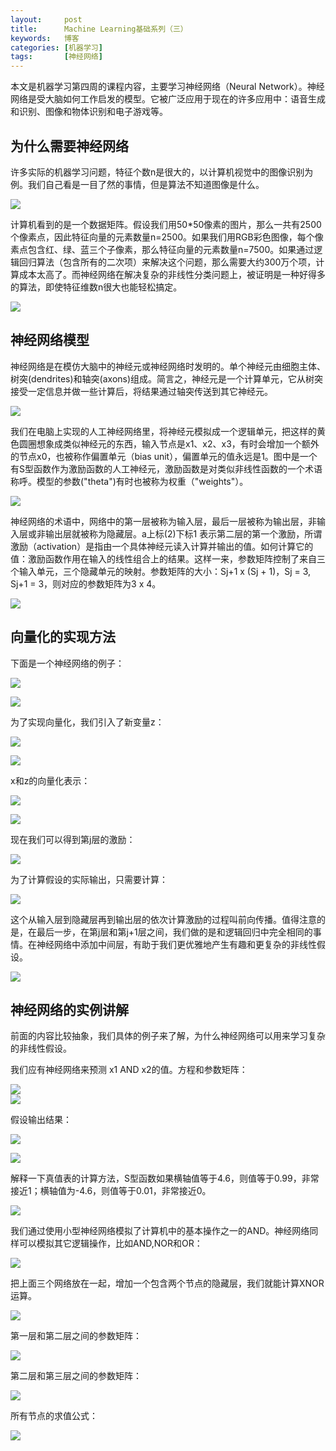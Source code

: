 ```yaml
---
layout:     post
title:      Machine Learning基础系列（三）
keywords:   博客
categories: [机器学习]
tags:	    [神经网络]
---
```


本文是机器学习第四周的课程内容，主要学习神经网络（Neural Network）。神经网络是受大脑如何工作启发的模型。它被广泛应用于现在的许多应用中：语音生成和识别、图像和物体识别和电子游戏等。


## 为什么需要神经网络      

许多实际的机器学习问题，特征个数n是很大的，以计算机视觉中的图像识别为例。我们自己看是一目了然的事情，但是算法不知道图像是什么。      

  ![](/images/images_2018/6-6_1.png)    

计算机看到的是一个数据矩阵。假设我们用50*50像素的图片，那么一共有2500个像素点，因此特征向量的元素数量n=2500。如果我们用RGB彩色图像，每个像素点包含红、绿、蓝三个子像素，那么特征向量的元素数量n=7500。如果通过逻辑回归算法（包含所有的二次项）来解决这个问题，那么需要大约300万个项，计算成本太高了。而神经网络在解决复杂的非线性分类问题上，被证明是一种好得多的算法，即使特征维数n很大也能轻松搞定。        

 ![](/images/images_2018/6-6_2.png)      


## 神经网络模型

神经网络是在模仿大脑中的神经元或神经网络时发明的。单个神经元由细胞主体、树突(dendrites)和轴突(axons)组成。简言之，神经元是一个计算单元，它从树突接受一定信息并做一些计算后，将结果通过轴突传送到其它神经元。    

 ![](/images/images_2018/6-6_3.jpg)    
   
我们在电脑上实现的人工神经网络里，将神经元模拟成一个逻辑单元，把这样的黄色圆圈想象成类似神经元的东西，输入节点是x1、x2、x3，有时会增加一个额外的节点x0，也被称作偏置单元（bias unit），偏置单元的值永远是1。图中是一个有S型函数作为激励函数的人工神经元，激励函数是对类似非线性函数的一个术语称呼。模型的参数("theta")有时也被称为权重（"weights"）。

 ![](/images/images_2018/6-6_4.png)    

神经网络的术语中，网络中的第一层被称为输入层，最后一层被称为输出层，非输入层或非输出层就被称为隐藏层。a上标(2)下标1 表示第二层的第一个激励，所谓激励（activation）是指由一个具体神经元读入计算并输出的值。如何计算它的值：激励函数作用在输入的线性组合上的结果。这样一来，参数矩阵控制了来自三个输入单元，三个隐藏单元的映射。参数矩阵的大小：Sj+1 x (Sj + 1)，Sj = 3, Sj+1 = 3，则对应的参数矩阵为3 x 4。    

  ![](/images/images_2018/6-6_5.jpg)     

 

## 向量化的实现方法     
 
下面是一个神经网络的例子：           

  ![](/images/images_2018/6-6_6.png)    

  ![](/images/images_2018/6-6_6.jpg)       
    

为了实现向量化，我们引入了新变量z：      

  ![](/images/images_2018/6-6_7.png)   

  ![](/images/images_2018/6-6_8.png)     

x和z的向量化表示：   

  ![](/images/images_2018/6-6_9.png)  

  ![](/images/images_2018/6-6_10.png)         

现在我们可以得到第j层的激励：    

  ![](/images/images_2018/6-6_11.png)   

为了计算假设的实际输出，只需要计算：

  ![](/images/images_2018/6-6_12.png)       

这个从输入层到隐藏层再到输出层的依次计算激励的过程叫前向传播。值得注意的是，在最后一步，在第j层和第j+1层之间，我们做的是和逻辑回归中完全相同的事情。在神经网络中添加中间层，有助于我们更优雅地产生有趣和更复杂的非线性假设。     

  ![](/images/images_2018/6-6_13.png)    

## 神经网络的实例讲解   

前面的内容比较抽象，我们具体的例子来了解，为什么神经网络可以用来学习复杂的非线性假设。  

我们应有神经网络来预测 x1 AND x2的值。方程和参数矩阵：     

  ![](/images/images_2018/6-6_14.png)    
  ![](/images/images_2018/6-6_15.png)    

假设输出结果：   

  ![](/images/images_2018/6-6_16.png)     
 
  ![](/images/images_2018/6-6_17.jpg)    

解释一下真值表的计算方法，S型函数如果横轴值等于4.6，则值等于0.99，非常接近1；横轴值为-4.6，则值等于0.01，非常接近0。

  ![](/images/images_2018/6-6_18.png)    

我们通过使用小型神经网络模拟了计算机中的基本操作之一的AND。神经网络同样可以模拟其它逻辑操作，比如AND,NOR和OR：   

  ![](/images/images_2018/6-6_19.png)     

把上面三个网络放在一起，增加一个包含两个节点的隐藏层，我们就能计算XNOR运算。   

  ![](/images/images_2018/6-6_20.png)       

第一层和第二层之间的参数矩阵：  
  
  ![](/images/images_2018/6-6_21.png)    

第二层和第三层之间的参数矩阵：  

   ![](/images/images_2018/6-6_22.png)    

所有节点的求值公式：       

   ![](/images/images_2018/6-6_23.png)       